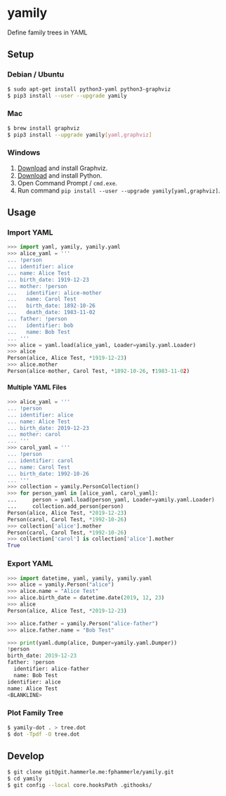 # yamily

Define family trees in YAML

## Setup

### Debian / Ubuntu

```sh
$ sudo apt-get install python3-yaml python3-graphviz
$ pip3 install --user --upgrade yamily
```

### Mac

```sh
$ brew install graphviz
$ pip3 install --upgrade yamily[yaml,graphviz]
```

### Windows

1. [Download](https://graphviz.gitlab.io/_pages/Download/Download_windows.html) and install Graphviz.
2. [Download](https://www.python.org/downloads/windows/) and install Python.
3. Open Command Prompt / `cmd.exe`.
4. Run command `pip install --user --upgrade yamily[yaml,graphviz]`.

## Usage

### Import YAML

```python
>>> import yaml, yamily, yamily.yaml
>>> alice_yaml = '''
... !person
... identifier: alice
... name: Alice Test
... birth_date: 1919-12-23
... mother: !person
...   identifier: alice-mother
...   name: Carol Test
...   birth_date: 1892-10-26
...   death_date: 1983-11-02
... father: !person
...   identifier: bob
...   name: Bob Test
... '''
>>> alice = yaml.load(alice_yaml, Loader=yamily.yaml.Loader)
>>> alice
Person(alice, Alice Test, *1919-12-23)
>>> alice.mother
Person(alice-mother, Carol Test, *1892-10-26, †1983-11-02)

```

#### Multiple YAML Files

```python
>>> alice_yaml = '''
... !person
... identifier: alice
... name: Alice Test
... birth_date: 2019-12-23
... mother: carol
... '''
>>> carol_yaml = '''
... !person
... identifier: carol
... name: Carol Test
... birth_date: 1992-10-26
... '''
>>> collection = yamily.PersonCollection()
>>> for person_yaml in [alice_yaml, carol_yaml]:
...     person = yaml.load(person_yaml, Loader=yamily.yaml.Loader)
...     collection.add_person(person)
Person(alice, Alice Test, *2019-12-23)
Person(carol, Carol Test, *1992-10-26)
>>> collection['alice'].mother
Person(carol, Carol Test, *1992-10-26)
>>> collection['carol'] is collection['alice'].mother
True

```

### Export YAML

```python
>>> import datetime, yaml, yamily, yamily.yaml
>>> alice = yamily.Person("alice")
>>> alice.name = "Alice Test"
>>> alice.birth_date = datetime.date(2019, 12, 23)
>>> alice
Person(alice, Alice Test, *2019-12-23)

>>> alice.father = yamily.Person("alice-father")
>>> alice.father.name = "Bob Test"

>>> print(yaml.dump(alice, Dumper=yamily.yaml.Dumper))
!person
birth_date: 2019-12-23
father: !person
  identifier: alice-father
  name: Bob Test
identifier: alice
name: Alice Test
<BLANKLINE>

```

### Plot Family Tree

```sh
$ yamily-dot . > tree.dot
$ dot -Tpdf -O tree.dot
```

## Develop

```sh
$ git clone git@git.hammerle.me:fphammerle/yamily.git
$ cd yamily
$ git config --local core.hooksPath .githooks/
```
